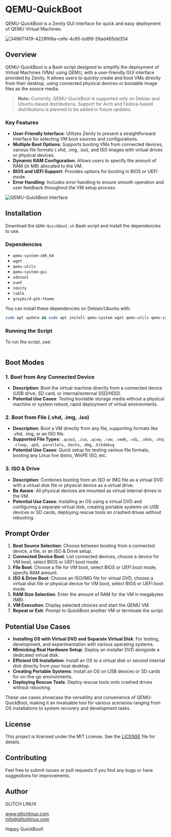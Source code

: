 # QEMU-QuickBoot

QEMU-QuickBoot is a Zenity GUI interface for quick and easy deployment of QEMU Virtual Machines.

![349671419-4228f66a-cefe-4c85-bd99-26ad465dd354](https://github.com/user-attachments/assets/83ee258e-395a-4278-b866-875ee1505089)

## Overview

QEMU-QuickBoot is a Bash script designed to simplify the deployment of Virtual Machines (VMs) using QEMU, with a user-friendly GUI interface provided by Zenity. It allows users to quickly create and boot VMs directly from their desktop, using connected physical devices or bootable image files as the source media.

> **Note:** Currently, QEMU-QuickBoot is supported only on Debian and Ubuntu-based distributions. Support for Arch and Fedora-based distributions is planned to be added in future updates.

### Key Features

- **User-Friendly Interface**: Utilizes Zenity to present a straightforward interface for selecting VM boot sources and configurations.
- **Multiple Boot Options**: Supports booting VMs from connected devices, various file formats (.vhd, .img, .iso), and ISO images with virtual drives or physical devices.
- **Dynamic RAM Configuration**: Allows users to specify the amount of RAM (in MB) allocated to the VM.
- **BIOS and UEFI Support**: Provides options for booting in BIOS or UEFI mode.
- **Error Handling**: Includes error handling to ensure smooth operation and user feedback throughout the VM setup process.

![QEMU-QuickBoot Interface](https://github.com/user-attachments/assets/1ac6dfcf-eeba-4276-8a6c-62dc26c513af)

## Installation

Download the `QEMU-QuickBoot.sh` Bash script and install the dependencies to use.

### Dependencies

- `qemu-system-x86_64`
- `wget`
- `qemu-utils`
- `qemu-system-gui`
- `xdotool`
- `ovmf`
- `zenity`
- `lsblk`
- `greybird-gtk-theme`

You can install these dependencies on Debian/Ubuntu with:
```bash
sudo apt update && sudo apt install qemu-system wget qemu-utils qemu-system-gui xdotool ovmf qemu-system zenity orchis-gtk-theme
```

### Running the Script

To run the script, use:
```sudo bash QEMU-QuickBoot.sh
```

## Boot Modes

### 1. Boot from Any Connected Device

- **Description**: Boot the virtual machine directly from a connected device (USB drive, SD card, or internal/external SSD/HDD).
- **Potential Use Cases**: Testing bootable storage media without a physical machine or system reboot, rapid deployment of virtual environments.

### 2. Boot from File (.vhd, .img, .iso)

- **Description**: Boot a VM directly from any file, supporting formats like .vhd, .img, or an ISO file.
- **Supported File Types**: `.qcow2`, `.iso`, `.qcow`, `.raw`, `.vmdk`, `.vdi`, `.vhdx`, `.vhd`, `.cloop`, `.qed`, `.parallels`, `.bochs`, `.dmg`, `.blkdebug`
- **Potential Use Cases**: Quick setup for testing various file formats, booting any Linux live distro, WinPE ISO, etc.

### 3. ISO & Drive

- **Description**: Combines booting from an ISO or IMG file as a virtual DVD with a virtual disk file or physical device as a virtual drive.
- **Be Aware**: All physical devices are mounted as virtual internal drives in the VM.
- **Potential Use Cases**: Installing an OS using a virtual DVD and configuring a separate virtual disk, creating portable systems on USB devices or SD cards, deploying rescue tools on crashed drives without rebooting.

## Prompt Order

1. **Boot Source Selection**: Choose between booting from a connected device, a file, or an ISO & Drive setup.
2. **Connected Device Boot**: List connected devices, choose a device for VM boot, select BIOS or UEFI boot mode.
3. **File Boot**: Choose a file for VM boot, select BIOS or UEFI boot mode, specify RAM amount.
4. **ISO & Drive Boot**: Choose an ISO/IMG file for virtual DVD, choose a virtual disk file or physical device for VM boot, select BIOS or UEFI boot mode.
5. **RAM Size Selection**: Enter the amount of RAM for the VM in megabytes (MB).
6. **VM Execution**: Display selected choices and start the QEMU VM.
7. **Repeat or Exit**: Prompt to QuickBoot another VM or terminate the script.

## Potential Use Cases

- **Installing OS with Virtual DVD and Separate Virtual Disk**: For testing, development, and experimentation with various operating systems.
- **Mimicking Real Hardware Setup**: Deploy an installer DVD alongside a dedicated virtual disk.
- **Efficient OS Installation**: Install an OS to a virtual disk or second internal disk directly from your host desktop.
- **Creating Portable Systems**: Install an OS on USB devices or SD cards for on-the-go environments.
- **Deploying Rescue Tools**: Deploy rescue tools onto crashed drives without rebooting.

These use cases showcase the versatility and convenience of QEMU-QuickBoot, making it an invaluable tool for various scenarios ranging from OS installations to system recovery and development tasks.

## License

This project is licensed under the MIT License. See the [LICENSE](LICENSE) file for details.

## Contributing

Feel free to submit issues or pull requests if you find any bugs or have suggestions for improvements.

## Author

GLITCH LINUX 

www.glitchlinux.com  
info@glitchlinux.com

Happy QuickBoot!